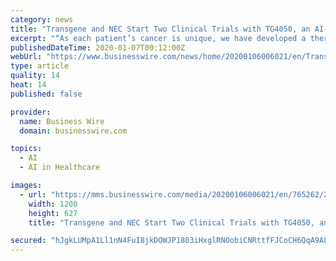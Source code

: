 ```yaml
---
category: news
title: "Transgene and NEC Start Two Clinical Trials with TG4050, an AI-Powered Cancer Vaccine for Ovarian and Head & Neck Cancers"
excerpt: "“As each patient’s cancer is unique, we have developed a therapy that turns their ... from its world-leading expertise in artificial intelligence and its unique algorithm that is used to ..."
publishedDateTime: 2020-01-07T00:12:00Z
webUrl: "https://www.businesswire.com/news/home/20200106006021/en/Transgene-NEC-Start-Clinical-Trials-TG4050-AI-Powered"
type: article
quality: 14
heat: 14
published: false

provider:
  name: Business Wire
  domain: businesswire.com

topics:
  - AI
  - AI in Healthcare

images:
  - url: "https://mms.businesswire.com/media/20200106006021/en/765262/23/NEC.jpg"
    width: 1200
    height: 627
    title: "Transgene and NEC Start Two Clinical Trials with TG4050, an AI-Powered Cancer Vaccine for Ovarian and Head & Neck Cancers"

secured: "hJgkLUMpA1Ll1nN4FuI8jkDOWJP1803iHxglRNOobiCNRttfFJCoCH6QqA9ALjSjU3Q/+IM5vz0alYXbXaLPJ9oPCikqaiIpTeU8MfRPcUG1Q499pBuHzZGo8G1mIfJrME8XTP5lb7vgV1FmOVy20TDfLV8gON+EqFtjcqa67tACGy0/Y/sAeVsLGa4c9HOw7VGCwziRf4uXBo8WtcPJBoBb0DbvfKHmj2Iz0liQy7ABPDDs1shDkQFdL9xwIaYly1EDdiLq3QReL1O+0AGiUHOz6JJj7M8Y+jRONjS+H25y5Xgexte7RnqfhHa32ibe;sqt7G40IRifC0jSYVkgTcg=="
---
```


